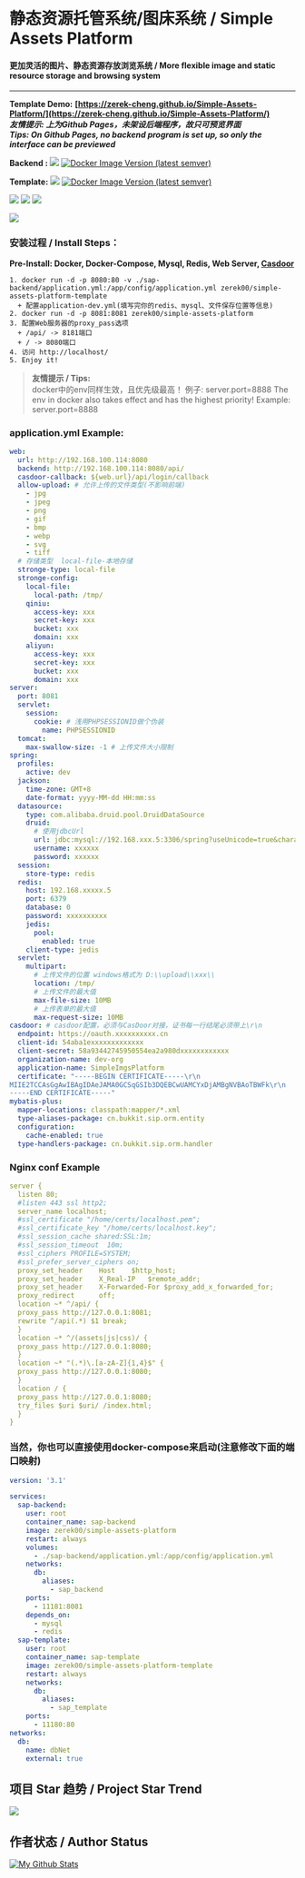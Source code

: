 # 静态资源托管系统/图床系统 / Simple Assets Platform

#### **更加灵活的图片、静态资源存放浏览系统** / **More flexible image and static resource storage and browsing system**

---  
**Template Demo:**
**[https://zerek-cheng.github.io/Simple-Assets-Platform/](https://zerek-cheng.github.io/Simple-Assets-Platform/)**  
***友情提示: 上为Github Pages，未架设后端程序，故只可预览界面***  
***Tips: On Github Pages, no backend program is set up, so only the interface can be previewed***

**Backend :**
[![](https://github.com/Zerek-Cheng/Simple-Assets-Platform/actions/workflows/docker.yml/badge.svg?branch=master)](https://hub.docker.com/repository/docker/zerek00/simple-assets-platform)
[![Docker Image Version (latest semver)](https://img.shields.io/docker/v/zerek00/simple-assets-platform)](https://hub.docker.com/repository/docker/zerek00/simple-assets-platform)

**Template:**
[![](https://github.com/Zerek-Cheng/Simple-Assets-Platform/actions/workflows/docker.yml/badge.svg?branch=master-template)](https://hub.docker.com/repository/docker/zerek00/simple-assets-platform-template)
[![Docker Image Version (latest semver)](https://img.shields.io/docker/v/zerek00/simple-assets-platform-template)](https://hub.docker.com/repository/docker/zerek00/simple-assets-platform-template)

![](https://imgEntity.shields.io/github/languages/code-size/Zerek-Cheng/Simple-Assets-Platform?style=for-the-badge)
![](https://imgEntity.shields.io/github/stars/Zerek-Cheng/Simple-Assets-Platform?style=for-the-badge)
![](https://imgEntity.shields.io/github/license/Zerek-Cheng/Simple-Assets-Platform?style=for-the-badge)

![](https://github.com/Zerek-Cheng/Simple-Assets-Platform/raw/master/show.jpg)

### 安装过程 / Install Steps：

**Pre-Install: Docker, Docker-Compose, Mysql, Redis, Web Server, [Casdoor](https://github.com/casdoor/casdoor)**

```
1. docker run -d -p 8080:80 -v ./sap-backend/application.yml:/app/config/application.yml zerek00/simple-assets-platform-template
  + 配置application-dev.yml(填写完你的redis、mysql、文件保存位置等信息)
2. docker run -d -p 8081:8081 zerek00/simple-assets-platform
3. 配置Web服务器的proxy_pass选项
  + /api/ -> 8181端口
  + / -> 8080端口
4. 访问 http://localhost/
5. Enjoy it!
```

> **友情提示 / Tips:**  
> docker中的env同样生效，且优先级最高！ 例子: server.port=8888
> The env in docker also takes effect and has the highest priority! Example: server.port=8888

### application.yml Example:

```yaml
web:
  url: http://192.168.100.114:8080
  backend: http://192.168.100.114:8080/api/
  casdoor-callback: ${web.url}/api/login/callback
  allow-upload: # 允许上传的文件类型(不影响前端)
    - jpg
    - jpeg
    - png
    - gif
    - bmp
    - webp
    - svg
    - tiff
  # 存储类型  local-file-本地存储
  stronge-type: local-file
  stronge-config:
    local-file:
      local-path: /tmp/
    qiniu:
      access-key: xxx
      secret-key: xxx
      bucket: xxx
      domain: xxx
    aliyun:
      access-key: xxx
      secret-key: xxx
      bucket: xxx
      domain: xxx
server:
  port: 8081
  servlet:
    session:
      cookie: # 浅用PHPSESSIONID做个伪装
        name: PHPSESSIONID
  tomcat:
    max-swallow-size: -1 # 上传文件大小限制
spring:
  profiles:
    active: dev
  jackson:
    time-zone: GMT+8
    date-format: yyyy-MM-dd HH:mm:ss
  datasource:
    type: com.alibaba.druid.pool.DruidDataSource
    druid:
      # 使用jdbcUrl
      url: jdbc:mysql://192.168.xxx.5:3306/spring?useUnicode=true&characterEncoding=utf-8&useSSL=false&useAffectedRows=true&serverTimezone=GMT%2B8
      username: xxxxxx
      password: xxxxxx
  session:
    store-type: redis
  redis:
    host: 192.168.xxxxx.5
    port: 6379
    database: 0
    password: xxxxxxxxxx
    jedis:
      pool:
        enabled: true
    client-type: jedis
  servlet:
    multipart:
      # 上传文件的位置 windows格式为 D:\\upload\\xxx\\
      location: /tmp/
      # 上传文件的最大值
      max-file-size: 10MB
      # 上传表单的最大值
      max-request-size: 10MB
casdoor: # casdoor配置，必须与CasDoor对接，证书每一行结尾必须带上\r\n
  endpoint: https://oauth.xxxxxxxxxx.cn
  client-id: 54aba1exxxxxxxxxxxxx
  client-secret: 58a93442745950554ea2a980dxxxxxxxxxxxx
  organization-name: dev-org
  application-name: SimpleImgsPlatform
  certificate: "-----BEGIN CERTIFICATE-----\r\n
MIIE2TCCAsGgAwIBAgIDAeJAMA0GCSqGSIb3DQEBCwUAMCYxDjAMBgNVBAoTBWFk\r\n
-----END CERTIFICATE-----"
mybatis-plus:
  mapper-locations: classpath:mapper/*.xml
  type-aliases-package: cn.bukkit.sip.orm.entity
  configuration:
    cache-enabled: true
  type-handlers-package: cn.bukkit.sip.orm.handler

```

### Nginx conf Example

```yaml
server {
  listen 80;
  #listen 443 ssl http2;
  server_name localhost;
  #ssl_certificate "/home/certs/localhost.pem";
  #ssl_certificate_key "/home/certs/localhost.key";
  #ssl_session_cache shared:SSL:1m;
  #ssl_session_timeout  10m;
  #ssl_ciphers PROFILE=SYSTEM;
  #ssl_prefer_server_ciphers on;
  proxy_set_header    Host    $http_host;
  proxy_set_header    X_Real-IP   $remote_addr;
  proxy_set_header    X-Forwarded-For $proxy_add_x_forwarded_for;
  proxy_redirect      off;
  location ~* ^/api/ {
  proxy_pass http://127.0.0.1:8081;
  rewrite ^/api(.*) $1 break;
  }
  location ~* ^/(assets|js|css)/ {
  proxy_pass http://127.0.0.1:8080;
  }
  location ~* "(.*)\.[a-zA-Z]{1,4}$" {
  proxy_pass http://127.0.0.1:8080;
  }
  location / {
  proxy_pass http://127.0.0.1:8080;
  try_files $uri $uri/ /index.html;
  }
}
```

### 当然，你也可以直接使用docker-compose来启动(注意修改下面的端口映射)

```yaml
version: '3.1'

services:
  sap-backend:
    user: root
    container_name: sap-backend
    image: zerek00/simple-assets-platform
    restart: always
    volumes:
      - ./sap-backend/application.yml:/app/config/application.yml
    networks:
      db:
        aliases:
          - sap_backend
    ports:
      - 11181:8081
    depends_on:
      - mysql
      - redis
  sap-template:
    user: root
    container_name: sap-template
    image: zerek00/simple-assets-platform-template
    restart: always
    networks:
      db:
        aliases:
          - sap_template
    ports:
      - 11180:80
networks:
  db:
    name: dbNet
    external: true
```

## 项目 Star 趋势 / Project Star Trend

![](https://starchart.cc/Zerek-Cheng/Simple-Assets-Platform.svg)

## 作者状态 / Author Status

[![My Github Stats](https://github-readme-stats.vercel.app/api?username=Zerek-Cheng&show_icons=true&theme=radical)](https://github.com/Zerek-Cheng)